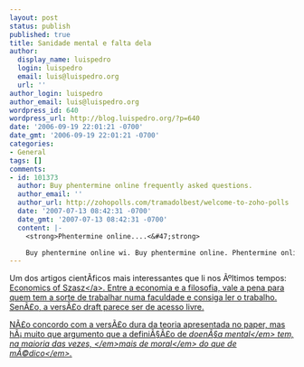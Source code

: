 ```yaml
---
layout: post
status: publish
published: true
title: Sanidade mental e falta dela
author:
  display_name: luispedro
  login: luispedro
  email: luis@luispedro.org
  url: ''
author_login: luispedro
author_email: luis@luispedro.org
wordpress_id: 640
wordpress_url: http://blog.luispedro.org/?p=640
date: '2006-09-19 22:01:21 -0700'
date_gmt: '2006-09-19 22:01:21 -0700'
categories:
- General
tags: []
comments:
- id: 101373
  author: Buy phentermine online frequently asked questions.
  author_email: ''
  author_url: http://zohopolls.com/tramadolbest/welcome-to-zoho-polls
  date: '2007-07-13 08:42:31 -0700'
  date_gmt: '2007-07-13 08:42:31 -0700'
  content: |-
    <strong>Phentermine online....<&#47;strong>

    Buy phentermine online wi. Buy phentermine online. Phentermine online doctors. Adipexdrug addiction order phentermine online. Buy cheap phentermine online. Cheapest phentermine online. Online phentermine....
---
```

<p>Um dos artigos cient&Atilde;&shy;ficos mais interessantes que li nos &Atilde;&ordm;ltimos tempos: <a href="http:&#47;&#47;econlog.econlib.org&#47;archives&#47;2006&#47;09&#47;they_called_me.html">Economics of Szasz<&#47;a>. Entre a economia e a filosofia, vale a pena para quem tem a sorte de trabalhar numa faculdade e consiga ler o trabalho. Sen&Atilde;&pound;o, a vers&Atilde;&pound;o draft parece ser de acesso livre.</p>
<p>N&Atilde;&pound;o concordo com a vers&Atilde;&pound;o dura da teoria apresentada no paper, mas h&Atilde;&iexcl; muito que argumento que a defini&Atilde;&sect;&Atilde;&pound;o de <em>doen&Atilde;&sect;a mental<&#47;em> tem, na maioria das vezes,<em> <&#47;em>mais de <em>moral<&#47;em> do que de <em>m&Atilde;&copy;dico<&#47;em>.</p>
